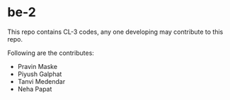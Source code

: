 # be-2

This repo contains CL-3 codes, any one developing may contribute to this repo.

Following are the contributes:

- Pravin Maske
- Piyush Galphat
- Tanvi Medendar
- Neha Papat